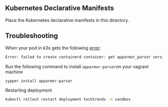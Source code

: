## Kubernetes Declarative Manifests 

Place the Kubernetes declarative manifests in this directory.


## Troubleshooting

When your pod in k3s gets the following [error](https://github.com/rancher/k3os/issues/702):
```sh
Error: failed to create containerd container: get apparmor_parser version: exec: "apparmor_parser": executable file not found in $PATH
```

Run the following command to install `apparmor-parser`on your vagrant machine
```sh
zypper install apparmor-parser
```

Restarting deployment
```sh
kubectl rollout restart deployment techtrends -n sandbox
```